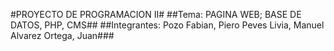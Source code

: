 #PROYECTO DE PROGRAMACION II#
##Tema: PAGINA WEB; BASE DE DATOS, PHP, CMS##
##Integrantes: Pozo Fabian, Piero
             Peves Livia, Manuel
             Alvarez Ortega, Juan###
